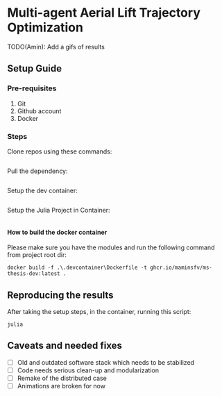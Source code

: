 # Multi-agent Aerial Lift Trajectory Optimization
TODO(Amin): Add a gifs of results

## Setup Guide

### Pre-requisites
1. Git
2. Github account
3. Docker

### Steps
Clone repos using these commands:
```
```
Pull the dependency:
```
```
Setup the dev container:
```
```
Setup the Julia Project in Container:
```
```

#### How to build the docker container
Please make sure you have the modules and run the following command from project root dir:
```
docker build -f .\.devcontainer\Dockerfile -t ghcr.io/maminsfv/ms-thesis-dev:latest .
```

## Reproducing the results
After taking the setup steps, in the container, running this script:
```
julia 
```


## Caveats and needed fixes
- [ ] Old and outdated software stack which needs to be stabilized
- [ ] Code needs serious clean-up and modularization
- [ ] Remake of the distributed case
- [ ] Animations are broken for now
